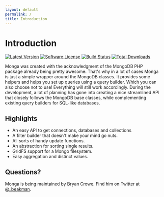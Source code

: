 ```yaml
---
layout: default
permalink: /
title: Introduction
---
```


Introduction
============

[![Latest Version](https://img.shields.io/github/release/thephpleague/monga.svg?style=flat-square)](https://github.com/thephpleague/monga/releases)
[![Software License](https://img.shields.io/badge/license-MIT-brightgreen.svg?style=flat-square)](LICENSE.md)
[![Build Status](https://img.shields.io/travis/thephpleague/monga/master.svg?style=flat-square)](https://travis-ci.org/thephpleague/monga)
[![Total Downloads](https://img.shields.io/packagist/dt/league/monga.svg?style=flat-square)](https://packagist.org/packages/league/monga)

Monga was created with the acknowledgment of the MongoDB PHP package already being pretty awesome. That's why in a lot of cases Monga is just a simple wrapper around the MongoDB classes. It provides some helpers and helps you set up queries using a query builder. Which you can also choose not to use! Everything will still work accordingly. During the development, a lot of planning has gone into creating a nice streamlined API that closely follows the MongoDB base classes, while complementing existing query builders for SQL-like databases.

Highlights
----------

* An easy API to get connections, databases and collections.
* A filter builder that doesn't make your mind go nuts.
* All sorts of handy update functions.
* An abstraction for sorting single results.
* GridFS support for a Mongo filesystem.
* Easy aggregation and distinct values.

Questions?
----------

Monga is being maintained by Bryan Crowe. Find him on Twitter at [@_beakman](https://twitter.com/_beakman).
